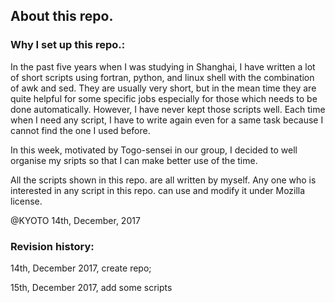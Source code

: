 ## About this repo. 

### Why I set up this repo.:

In the past five years when I was studying in Shanghai, I have written a lot of short scripts using fortran, python, and linux shell with the combination of awk and sed. They are usually very short, but in the mean time they are quite helpful for some specific jobs especially for those which needs to be done automatically. However, I have never kept those scripts well. Each time when I need any script, I have to write again even for a same task because I cannot find the one I used before.

In this week, motivated by Togo-sensei in our group, I decided to well organise my sripts so that I can make better use of the time.

All the scripts shown in this repo. are all written by myself. Any one who is interested in any script in this repo. can use and modify it under Mozilla license.

@KYOTO
14th, December, 2017 

### Revision history:

14th, December 2017, create repo;

15th, December 2017, add some scripts
